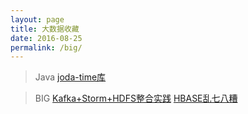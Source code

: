 ```yaml
---
layout: page
title: 大数据收藏
date: 2016-08-25
permalink: /big/
---
```


>Java
[joda-time库](http://www.ibm.com/developerworks/cn/java/j-jodatime.html)

>BIG
[Kafka+Storm+HDFS整合实践](http://shiyanjun.cn/archives/934.html)
[HBASE乱七八糟](http://www.uml.org.cn/sjjm/201212141.asp)